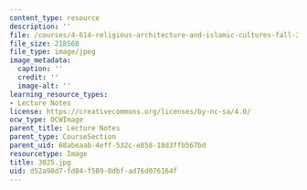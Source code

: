 ```yaml
---
content_type: resource
description: ''
file: /courses/4-614-religious-architecture-and-islamic-cultures-fall-2002/d52a98d7fd84f5890dbfad76d076164f_3025.jpg
file_size: 218568
file_type: image/jpeg
image_metadata:
  caption: ''
  credit: ''
  image-alt: ''
learning_resource_types:
- Lecture Notes
license: https://creativecommons.org/licenses/by-nc-sa/4.0/
ocw_type: OCWImage
parent_title: Lecture Notes
parent_type: CourseSection
parent_uid: 68abeaab-4eff-532c-e858-18d3ffb567bd
resourcetype: Image
title: 3025.jpg
uid: d52a98d7-fd84-f589-0dbf-ad76d076164f
---
```

